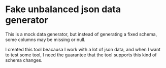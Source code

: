 # Fake unbalanced json data generator
This is a mock data generator, but instead of generating a fixed schema, some columns may be missing or null.

I created this tool beacausa I work with a lot of json data, and when I want to test some tool, I need the guarantee that the tool supports this kind of schema changes.